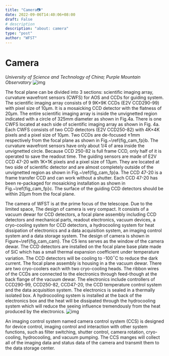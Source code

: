 ```yaml
---
title: "Camera📷"
date: 2022-09-06T14:40:06+08:00
draft: False
# description
description: "about: camera"
type: "post"
author: "WFST"
---
```


# Camera

*University of Science and Technology of China; Purple Mountain Observatory*
![img](/images/figs_Telescope_Camera/camera.png)

The focal plane can be divided into 3 sections: scientific imaging array, curvature wavefront sensors (CWFS) for AOS and CCDs for guiding system. The scientific imaging array consists of 9 9K×9K CCDs (E2V CCD290-99) with pixel size of 10$\mu$m. It is a mosaicking CCD detector with the flatness of 20$\mu$m. The entire scientific imaging array is inside the unvignetted region indicated with a circle of 325mm diameter as shown in Fig.4a. There is one CWFS located at each side of scientific imaging array as shown in Fig. 4a. Each CWFS consists of two CCD detectors (E2V CCD250-82) with 4K×4K pixels and a pixel size of 10$\mu$m. Two CCDs are de-focused $\pm$1mm respectively from the focal plane as shown in Fig.~\ref{fig_cam_fp}b. The curvature wavefront sensors have only about 1/4 of area inside the unvignetted circle. Because CCD 250-82 is full frame CCD, only half of it is operated to save the readout time. The guiding sensors are made of E2V CCD 47-20 with 1K×1K pixels and a pixel size of 13$\mu$m. They are located at two side of scientific detector and are almost completely outside of the unvignetted region as shown in Fig.~\ref{fig_cam_fp}a. The CCD 47-20 is a frame transfer CCD and can work without a shutter. Each CCD 47-20 has been re-packaged for mosaicking installation as shown in Fig.~\ref{fig_cam_fp}c. The surface of the guiding CCD detectors should be within 20$\mu$m from the focal plane.

The camera of WFST is at the prime focus of the telescope. Due to the limited space, The design of camera is very compact. It consists of a vacuum dewar for CCD detectors, a focal plane assembly including CCD detectors and mechanical parts, readout electronics, vacuum devices, a cryo-cooling system for CCD detectors, a hydrocooling system for heat dissipation of electronics and a data acquisition system, an imaging control system and a data storage system. The design of camera is shown in Figure~\ref{fig_cam_cam}. The C5 lens serves as the window of the camera dewar. The CCD detectors are installed on the focal plane base plate made of SiC which has a small thermal expansion coefficient under temperature variation. The CCD detectors will be cooling to -100$^{\circ}$C to reduce the dark current. The focal plane assembly is housing in a the vacuum dewar. There are two cryo-coolers each with two cryo-cooling heads. The ribbon wires of the CCDs are connected to the electronics through feed-though at the back flange of the vacuum dewar. The electronics include controllers of CCD290-99, CCD250-82, CCD47-20, the CCD temperature control system and the data acquisition system. The electronics is sealed in a thermally isolated box. A hydrocooling system is installed at the back of the electronics box and the heat will be dissipated through the hydrocooling system which will reduce the seeing influence tremendously from the heat produced by the electronics. 
![img](/images/figs_Telescope_Camera/fp.jpg)

An imaging control system named camera control system (CCS) is designed for device control, imaging control and interaction with other system functions, such as filter switching, shutter control, camera rotation, cryo-cooling, hydrocooling, and vacuum pumping. The CCS manges will collect all of the imaging data and status data of the camera and transmit them to the data storage center. 